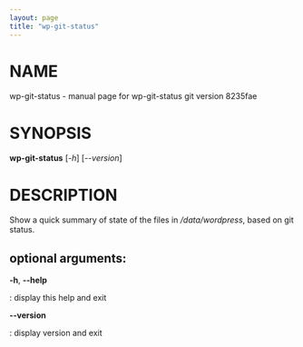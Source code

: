 ```yaml
---
layout: page
title: "wp-git-status"
---
```



NAME
====

wp-git-status - manual page for wp-git-status git version 8235fae

SYNOPSIS
========

**wp-git-status** \[*-h*\] \[*\--version*\]

DESCRIPTION
===========

Show a quick summary of state of the files in */data/wordpress*, based
on git status.

optional arguments:
-------------------

**-h**, **\--help**

:   display this help and exit

**\--version**

:   display version and exit

